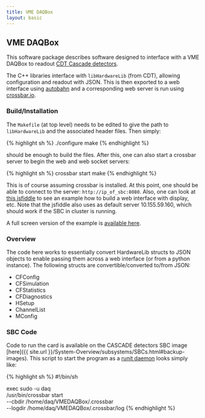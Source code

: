 ```yaml
---
title: VME DAQBox
layout: basic
---
```


## VME DAQBox

This software package describes software designed to interface with a VME
DAQBox to readout
[CDT Cascade detectors](http://n-cdt.com/products/cascade-detector-systems/).

The C++ libraries interface with `libHardwareLib` (from CDT), allowing
configuration and readout with JSON.  This is then exported to a web interface
using [autobahn](http://autobahn.ws/) and a corresponding web server is run
using [crossbar.io](http://crossbar.io/).


### Build/Installation

The `Makefile` (at top level) needs to be edited to give the path to
`libHardwareLib` and the associated header files.  Then simply:

{% highlight sh %}
./configure
make
{% endhighlight %}

should be enough to build the files.  After this, one can also start a crossbar
server to begin the web and web socket servers:

{% highlight sh %}
crossbar start
make
{% endhighlight %}

This is of course assuming crossbar is installed.  At this point, one should be
able to connect to the server: `http://ip_of_sbc:8080`.  Also, one can look at
[this jsfiddle](https://jsfiddle.net/mgmarino/akrn5uqb/12/embedded/result/) to
see an example how to build a web interface with display, etc.  Note that the
jsfiddle also uses as default server 10.155.59.160, which should work if the
SBC in cluster is running.

A full screen version of the example is
[available here](http://jsfiddle.net/mgmarino/akrn5uqb/embedded/result/).

### Overview

The code here works to essentially convert HardwareLib structs to JSON objects to
enable passing them across a web interface (or from a python instance).  The
following structs are convertible/converted to/from JSON:

* CFConfig
* CFSimulation
* CFStatistics
* CFDiagnostics
* HSetup
* ChannelList
* MConfig

### SBC Code

Code to run the card is available on the CASCADE detectors SBC image
[here]({{ site.url }}/System-Overview/subsystems/SBCs.html#backup-images).
This script to start the program as a [runit
daemon](http://smarden.org/runit/faq.html) looks simply like:

{% highlight sh %}
#!/bin/sh

exec sudo -u daq \
   /usr/bin/crossbar start \
   --cbdir /home/daq/VMEDAQBox/.crossbar \
   --logdir /home/daq/VMEDAQBox/.crossbar/log
{% endhighlight %}


